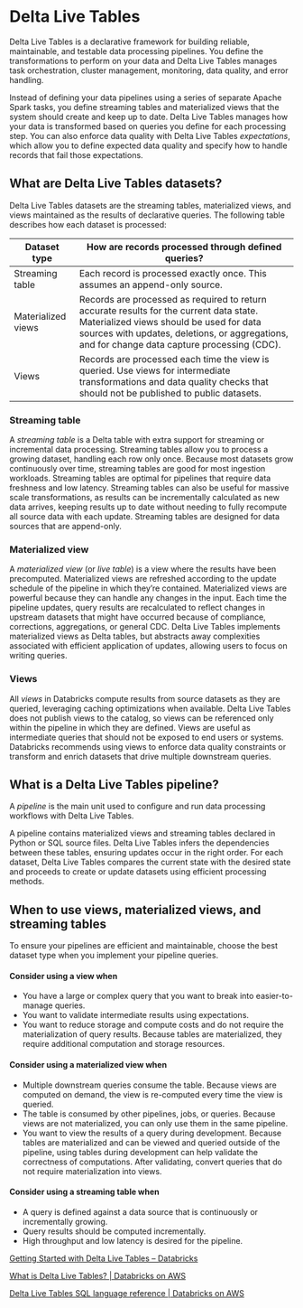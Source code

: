 # Delta Live Tables

Delta Live Tables is a declarative framework for building reliable, maintainable, and testable data processing pipelines. You define the transformations to perform on your data and Delta Live Tables manages task orchestration, cluster management, monitoring, data quality, and error handling.

Instead of defining your data pipelines using a series of separate Apache Spark tasks, you define streaming tables and materialized views that the system should create and keep up to date. Delta Live Tables manages how your data is transformed based on queries you define for each processing step. You can also enforce data quality with Delta Live Tables _expectations_, which allow you to define expected data quality and specify how to handle records that fail those expectations.

## What are Delta Live Tables datasets?

Delta Live Tables datasets are the streaming tables, materialized views, and views maintained as the results of declarative queries. The following table describes how each dataset is processed:

| Dataset type | How are records processed through defined queries? |
|---|---|
| Streaming table | Each record is processed exactly once. This assumes an append-only source. |
| Materialized views | Records are processed as required to return accurate results for the current data state. Materialized views should be used for data sources with updates, deletions, or aggregations, and for change data capture processing (CDC). |
| Views | Records are processed each time the view is queried. Use views for intermediate transformations and data quality checks that should not be published to public datasets. |

### Streaming table

A _streaming table_ is a Delta table with extra support for streaming or incremental data processing. Streaming tables allow you to process a growing dataset, handling each row only once. Because most datasets grow continuously over time, streaming tables are good for most ingestion workloads. Streaming tables are optimal for pipelines that require data freshness and low latency. Streaming tables can also be useful for massive scale transformations, as results can be incrementally calculated as new data arrives, keeping results up to date without needing to fully recompute all source data with each update. Streaming tables are designed for data sources that are append-only.

### Materialized view

A _materialized view_ (or _live table_) is a view where the results have been precomputed. Materialized views are refreshed according to the update schedule of the pipeline in which they’re contained. Materialized views are powerful because they can handle any changes in the input. Each time the pipeline updates, query results are recalculated to reflect changes in upstream datasets that might have occurred because of compliance, corrections, aggregations, or general CDC. Delta Live Tables implements materialized views as Delta tables, but abstracts away complexities associated with efficient application of updates, allowing users to focus on writing queries.

### Views

All _views_ in Databricks compute results from source datasets as they are queried, leveraging caching optimizations when available. Delta Live Tables does not publish views to the catalog, so views can be referenced only within the pipeline in which they are defined. Views are useful as intermediate queries that should not be exposed to end users or systems. Databricks recommends using views to enforce data quality constraints or transform and enrich datasets that drive multiple downstream queries.

## What is a Delta Live Tables pipeline?

A _pipeline_ is the main unit used to configure and run data processing workflows with Delta Live Tables.

A pipeline contains materialized views and streaming tables declared in Python or SQL source files. Delta Live Tables infers the dependencies between these tables, ensuring updates occur in the right order. For each dataset, Delta Live Tables compares the current state with the desired state and proceeds to create or update datasets using efficient processing methods.

## When to use views, materialized views, and streaming tables

To ensure your pipelines are efficient and maintainable, choose the best dataset type when you implement your pipeline queries.

#### Consider using a view when

- You have a large or complex query that you want to break into easier-to-manage queries.
- You want to validate intermediate results using expectations.
- You want to reduce storage and compute costs and do not require the materialization of query results. Because tables are materialized, they require additional computation and storage resources.

#### Consider using a materialized view when

- Multiple downstream queries consume the table. Because views are computed on demand, the view is re-computed every time the view is queried.
- The table is consumed by other pipelines, jobs, or queries. Because views are not materialized, you can only use them in the same pipeline.
- You want to view the results of a query during development. Because tables are materialized and can be viewed and queried outside of the pipeline, using tables during development can help validate the correctness of computations. After validating, convert queries that do not require materialization into views.

#### Consider using a streaming table when

- A query is defined against a data source that is continuously or incrementally growing.
- Query results should be computed incrementally.
- High throughput and low latency is desired for the pipeline.

[Getting Started with Delta Live Tables – Databricks](https://www.databricks.com/discover/pages/getting-started-with-delta-live-tables)

[What is Delta Live Tables? | Databricks on AWS](https://docs.databricks.com/delta-live-tables/index.html)

[Delta Live Tables SQL language reference | Databricks on AWS](https://docs.databricks.com/delta-live-tables/sql-ref.html)
